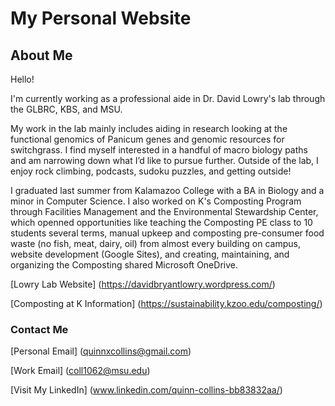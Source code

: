# My Personal Website

## About Me

Hello! 

I'm currently working as a professional aide in Dr. David Lowry's lab through the GLBRC, KBS, and MSU.

My work in the lab mainly includes aiding in research looking at the functional genomics of Panicum genes and genomic resources for switchgrass. I find myself interested in a handful of macro biology paths and am narrowing down what I’d like to pursue further. Outside of the lab, I enjoy rock climbing, podcasts, sudoku puzzles, and getting outside!

I graduated last summer from Kalamazoo College with a BA in Biology and a minor in Computer Science. I also worked on K's Composting Program through Facilities Management and the Environmental Stewardship Center, which openned opportunities like teaching the Composting PE class to 10 students several terms, manual upkeep and composting pre-consumer food waste (no fish, meat, dairy, oil) from almost every building on campus, website development (Google Sites), and creating, maintaining, and organizing the Composting shared Microsoft OneDrive.

[Lowry Lab Website] (https://davidbryantlowry.wordpress.com/)

[Composting at K Information] (https://sustainability.kzoo.edu/composting/)

### Contact Me

[Personal Email] (quinnxcollins@gmail.com)

[Work Email] (coll1062@msu.edu)

[Visit My LinkedIn] (www.linkedin.com/quinn-collins-bb83832aa/)
